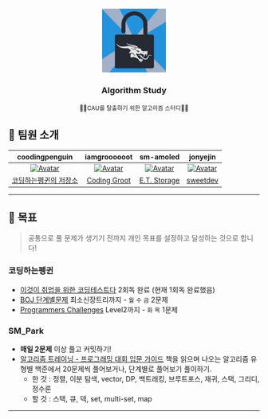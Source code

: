 <!-- PROJECT LOGO -->
<br />
<div align="center">
  <a href="https://github.com/CoodingPenguin/">
    <img src="logo.png" alt="Logo" width="128">
  </a>
  <h3>Algorithm Study</h3>
  <small>🏃‍♀️CAU를 탈출하기 위한 알고리즘 스터디🏃‍♂️</small>
</div>

## 👋 팀원 소개

|                                                                    coodingpenguin                                                                     |                                                                    iamgroooooot                                                                     |                                                                    sm-amoled                                                                     |                                               jonyejin                                               |
| :---------------------------------------------------------------------------------------------------------------------------------------------------: | :-------------------------------------------------------------------------------------------------------------------------------------------------: | :----------------------------------------------------------------------------------------------------------------------------------------------: | :--------------------------------------------------------------------------------------------------: |
| [![Avatar](https://avatars.githubusercontent.com/u/37505775?s=460&u=6a9e1f6647fbf95f99afeee82a3682e15fc6e959&v=4)](https://github.com/CoodingPenguin) | [![Avatar](https://avatars.githubusercontent.com/u/38830620?s=460&u=ee445c0a1843e610f4cbabb612870f0d6dd1a36b&v=4)](https://github.com/IamGroooooot) | [![Avatar](https://avatars.githubusercontent.com/u/39216546?s=460&u=0798fca0b98bfe3ab3323cf8060d8783786eecb3&v=4)](https://github.com/sm-amoled) | [![Avatar](https://avatars.githubusercontent.com/u/77298353?s=460&v=4)](https://github.com/jonyejin) |
|                                             [코딩하는펭귄의 저장소](https://cooding-penguin.netlify.app/)                                             |                                                  [Coding Groot](https://coding-groot.tistory.com/)                                                  |                                                    [E.T. Storage](https://etst.tistory.com/)                                                     |                              [sweetdev](https://sweetdev.tistory.com/)                               |

---

## 🚩 목표

> 공통으로 풀 문제가 생기기 전까지 개인 목표를 설정하고 달성하는 것으로 합니다!

### 코딩하는펭귄

- [이것이 취업을 위한 코딩테스트다](http://www.yes24.com/Product/Goods/91433923) 2회독 완료 (현재 1회독 완료했음)
- [BOJ 단계별문제](https://www.acmicpc.net/step) 최소신장트리까지 - `월` `수` `금` 2문제
- [Programmers Challenges](https://programmers.co.kr/learn/challenges?tab=all_challenges) Level2까지 - `화` `목` 1문제

### SM_Park

- **매일 2문제** 이상 풀고 커밋하기!
- [알고리즘 트레이닝 - 프로그래밍 대회 입문 가이드](http://m.yes24.com/goods/detail/72274740) 책을 읽으며 나오는 알고리즘 유형별 백준에서 20문제씩 풀어보거나, 단계별로 풀어보기 풀이하기.
  - 한 것 : 정렬, 이분 탐색, vector, DP, 백트래킹, 브루트포스, 재귀, 스택, 그리디, 정수론
  - 할 것 : 스택, 큐, 덱, set, multi-set, map

---
